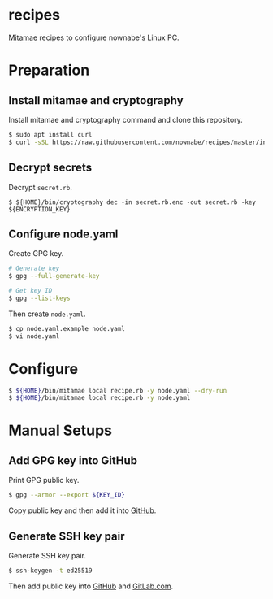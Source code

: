 recipes
=======

[Mitamae](https://github.com/itamae-kitchen/mitamae) recipes to configure nownabe's Linux PC.

# Preparation

## Install mitamae and cryptography

Install mitamae and cryptography command and clone this repository.

```bash
$ sudo apt install curl
$ curl -sSL https://raw.githubusercontent.com/nownabe/recipes/master/init.sh | bash
```

## Decrypt secrets

Decrypt `secret.rb`.

```
$ ${HOME}/bin/cryptography dec -in secret.rb.enc -out secret.rb -key ${ENCRYPTION_KEY}
```

## Configure node.yaml

Create GPG key.

```bash
# Generate key
$ gpg --full-generate-key

# Get key ID
$ gpg --list-keys
```

Then create `node.yaml`.

```bash
$ cp node.yaml.example node.yaml
$ vi node.yaml
```

# Configure

```bash
$ ${HOME}/bin/mitamae local recipe.rb -y node.yaml --dry-run
$ ${HOME}/bin/mitamae local recipe.rb -y node.yaml
```

# Manual Setups

## Add GPG key into GitHub

Print GPG public key.

```bash
$ gpg --armor --export ${KEY_ID}
```

Copy public key and then add it into [GitHub](https://github.com/settings/keys).

## Generate SSH key pair

Generate SSH key pair.

```bash
$ ssh-keygen -t ed25519
```

Then add public key into [GitHub](https://github.com/settings/keys) and [GitLab.com](https://gitlab.com/profile/keys).

